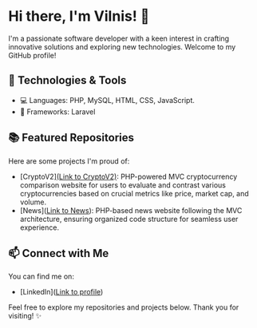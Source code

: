 # Hi there, I'm Vilnis! 👋

I'm a passionate software developer with a keen interest in crafting innovative solutions and exploring new technologies. Welcome to my GitHub profile!

## 🔧 Technologies & Tools

- 💻 Languages: PHP, MySQL, HTML, CSS, JavaScript.
- 🚀 Frameworks: Laravel

## 📚 Featured Repositories

Here are some projects I'm proud of:

- [CryptoV2][(Link to CryptoV2)](https://github.com/vilnisgrinbergs/CryptoV2): PHP-powered MVC cryptocurrency comparison website for users to evaluate and contrast various cryptocurrencies based on crucial metrics like price, market cap, and volume.
- [News]([Link to News](https://github.com/vilnisgrinbergs/News)): PHP-based news website following the MVC architecture, ensuring organized code structure for seamless user experience.

## 📫 Connect with Me

You can find me on:

- [LinkedIn]([Link to profile](https://www.linkedin.com/in/vilnisgrinbergs/))

Feel free to explore my repositories and projects below. Thank you for visiting! ✨
